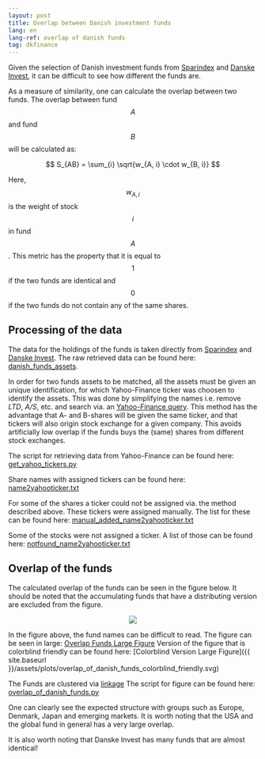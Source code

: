 ```yaml
---
layout: post
title: Overlap between Danish investment funds
lang: en
lang-ref: overlap of danish funds
tag: dkfinance
---
```


Given the selection of Danish investment funds from [Sparindex](https://sparindex.dk/) and [Danske Invest](https://www.danskeinvest.dk/w/show_pages.front?p_nId=75),
it can be difficult to see how different the funds are.

As a measure of similarity, one can calculate the overlap between two funds.
The overlap between fund $$ A $$ and fund $$ B $$ will be calculated as:

$$ S_{AB} = \sum_{i} \sqrt{w_{A, i} \cdot w_{B, i}} $$

Here, $$ w_{A, i} $$ is the weight of stock $$ i $$ in fund $$ A $$.
This metric has the property that it is equal to $$ 1 $$ if the two funds are identical and $$ 0 $$ if the two funds do not contain any of the same shares.

## Processing of the data
The data for the holdings of the funds is taken directly from [Sparindex](https://sparindex.dk/) and [Danske Invest](https://www.danskeinvest.dk/w/show_pages.front?p_nId=75).
The raw retrieved data can be found here: [danish_funds_assets](https://github.com/erikkjellgren/erikkjellgren.github.io/tree/main/assets/python_scripts/data/danish_funds_assets).

In order for two funds assets to be matched, all the assets must be given an unique identification, for which Yahoo-Finance ticker was choosen to identify the assets.
This was done by simplifying the names i.e. remove *LTD*, *A/S*, etc. and search via. an [Yahoo-Finance query](https://query2.finance.yahoo.com/v1/finance/).
This method has the advantage that A- and B-shares will be given the same ticker, and that tickers will also origin stock exchange for a given company.
This avoids artificially low overlap if the funds buys the (same) shares from different stock exchanges.

The script for retrieving data from Yahoo-Finance can be found here: [get_yahoo_tickers.py]({{site.baseurl}}/assets/python_scripts/get_yahoo_tickers.py)

Share names with assigned tickers can be found here: [name2yahooticker.txt]({{site.baseurl}}/assets/python_scripts/data/name2yahooticker.txt)

For some of the shares a ticker could not be assigned via. the method described above. These tickers were assigned manually. The list for these can be found here: [manual_added_name2yahooticker.txt]({{site.baseurl}}/assets/python_scripts/data/manual_added_name2yahooticker.txt)

Some of the stocks were not assigned a ticker. A list of those can be found here: [notfound_name2yahooticker.txt]({{site.baseurl}}/assets/python_scripts/data/notfound_name2yahooticker.txt)


## Overlap of the funds

The calculated overlap of the funds can be seen in the figure below.
It should be noted that the accumulating funds that have a distributing version are excluded from the figure.

<p align = "center">
<img src = "{{site.baseurl}}/assets/plots/overlap_of_danish_funds.svg">
</p>

In the figure above, the fund names can be difficult to read.
The figure can be seen in large: [Overlap Funds Large Figure]({{site.baseurl}}/assets/plots/overlap_of_danish_funds.svg)
Version of the figure that is colorblind friendly can be found here: [Colorblind Version Large Figure]({{ site.baseurl }}/assets/plots/overlap_of_danish_funds_colorblind_friendly.svg)

The Funds are clustered via [linkage](https://docs.scipy.org/doc/scipy/reference/generated/scipy.cluster.hierarchy.linkage.html)
The script for figure can be found here: [overlap_of_danish_funds.py]({{site.baseurl}}/assets/python_scripts/overlap_of_danish_funds.py)

One can clearly see the expected structure with groups such as Europe, Denmark, Japan and emerging markets.
It is worth noting that the USA and the global fund in general has a very large overlap.

It is also worth noting that Danske Invest has many funds that are almost identical!
